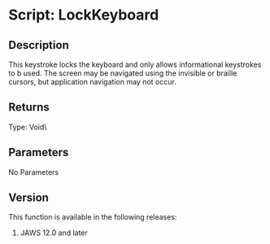 # Script: LockKeyboard

## Description

This keystroke locks the keyboard and only allows informational
keystrokes to b used. The screen may be navigated using the invisible or
braille cursors, but application navigation may not occur.

## Returns

Type: Void\

## Parameters

No Parameters

## Version

This function is available in the following releases:

1.  JAWS 12.0 and later
